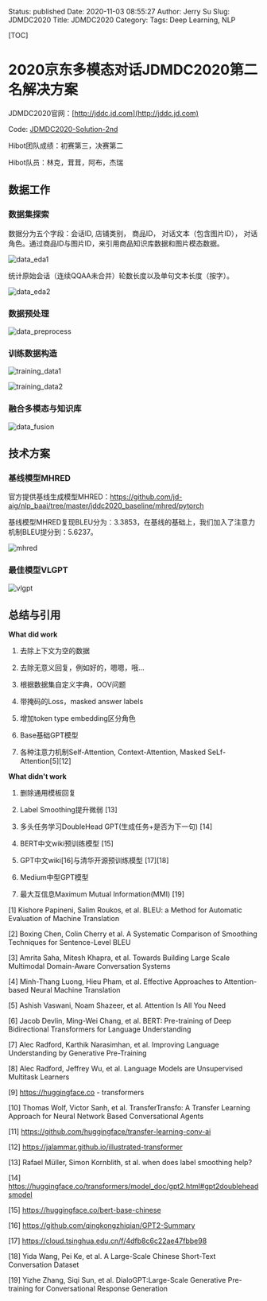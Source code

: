 Status: published
Date: 2020-11-03 08:55:27
Author: Jerry Su
Slug: JDMDC2020
Title: JDMDC2020
Category: 
Tags: Deep Learning, NLP 

[TOC]

# 2020京东多模态对话JDMDC2020第二名解决方案

JDMDC2020官网：[http://jddc.jd.com](http://jddc.jd.com)

Code: [JDMDC2020-Solution-2nd](https://github.com/jerrylsu/JDMDC2020-Solution-2nd)

Hibot团队成绩：初赛第三，决赛第二

Hibot队员：林克，茸茸，阿布，杰瑞

## 数据工作

### 数据集探索

数据分为五个字段：会话ID, 店铺类别， 商品ID， 对话文本（包含图片ID）， 对话角色。通过商品ID与图片ID，来引用商品知识库数据和图片模态数据。

![data_eda1]({static}/images/JDMDC/data_eda1.jpg)

统计原始会话（连续QQAA未合并）轮数长度以及单句文本长度（按字）。

![data_eda2]({static}/images/JDMDC/data_eda2.jpg)

### 数据预处理

![data_preprocess]({static}/images/JDMDC/data_preprocess.jpg)

### 训练数据构造

![training_data1]({static}/images/JDMDC/training_data1.jpg)

![training_data2]({static}/images/JDMDC/training_data2.jpg)

### 融合多模态与知识库

![data_fusion]({static}/images/JDMDC/data_fusion.jpg)

## 技术方案

### 基线模型MHRED

官方提供基线生成模型MHRED：https://github.com/jd-aig/nlp_baai/tree/master/jddc2020_baseline/mhred/pytorch

基线模型MHRED复现BLEU分为：3.3853，在基线的基础上，我们加入了注意力机制BLEU提分到：5.6237。

![mhred]({static}/images/JDMDC/baseline_mhred.jpg)

### 最佳模型VLGPT

![vlgpt]({static}/images/JDMDC/best_vlgpt.jpg)

## 总结与引用

**What did work**

1. 去除上下文为空的数据

2. 去除无意义回复，例如好的，嗯嗯，哦... 

3. 根据数据集自定义字典，OOV问题

4. 带掩码的Loss，masked answer labels

5. 增加token type embedding区分角色

6.  Base基础GPT模型

7. 各种注意力机制Self-Attention, Context-Attention, Masked SeLf-Attention[5][12] 

**What didn't work**

1. 删除通用模板回复

2. Label Smoothing提升微弱 [13]

3. 多头任务学习DoubleHead GPT(生成任务+是否为下一句) [14]

4. BERT中文wiki预训练模型 [15]

5. GPT中文wiki[16]与清华开源预训练模型 [17][18]

6. Medium中型GPT模型

7. 最大互信息Maximum Mutual Information(MMI) [19]


[1] Kishore Papineni, Salim Roukos, et al. BLEU: a Method for Automatic Evaluation of Machine Translation 

[2] Boxing Chen, Colin Cherry et al. A Systematic Comparison of Smoothing Techniques for Sentence-Level BLEU

[3] Amrita Saha, Mitesh Khapra, et al. Towards Building Large Scale Multimodal Domain-Aware Conversation Systems

[4] Minh-Thang Luong, Hieu Pham, et al. Effective Approaches to Attention-based Neural Machine Translation

[5] Ashish Vaswani, Noam Shazeer,  et al. Attention Is All You Need

[6] Jacob Devlin, Ming-Wei Chang, et al. BERT: Pre-training of Deep Bidirectional Transformers for Language Understanding

[7] Alec Radford, Karthik Narasimhan, et al. Improving Language Understanding by Generative Pre-Training 

[8] Alec Radford, Jeffrey Wu,  et al. Language Models are Unsupervised Multitask Learners 

[9] https://huggingface.co - transformers

[10] Thomas Wolf, Victor Sanh, et al. TransferTransfo: A Transfer Learning Approach for Neural Network Based Conversational Agents

[11] https://github.com/huggingface/transfer-learning-conv-ai

[12] https://jalammar.github.io/illustrated-transformer

[13] Rafael Müller, Simon Kornblith, st al. when does label smoothing help?

[14] https://huggingface.co/transformers/model_doc/gpt2.html#gpt2doubleheadsmodel

[15] https://huggingface.co/bert-base-chinese

[16] https://github.com/qingkongzhiqian/GPT2-Summary

[17] https://cloud.tsinghua.edu.cn/f/4dfb8c6c22ae47fbbe98

[18] Yida Wang, Pei Ke, et al. A Large-Scale Chinese Short-Text Conversation Dataset

[19] Yizhe Zhang, Siqi Sun,  et al. DialoGPT:Large-Scale Generative Pre-training for Conversational Response Generation

